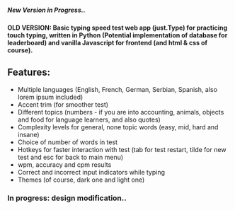 ##### New Version in Progress..

#### OLD VERSION: Basic typing speed test web app (just.Type) for practicing touch typing, written in Python (Potential implementation of database for leaderboard) and vanilla Javascript for frontend (and html & css of course).

## Features: 
- Multiple languages (English, French, German, Serbian, Spanish, also lorem ipsum included)
- Accent trim (for smoother test)
- Different topics (numbers - if you are into accounting, animals, objects and food for language learners, and also quotes)
- Complexity levels for general, none topic words (easy, mid, hard and insane)
- Choice of number of words in test
- Hotkeys for faster interaction with test (tab for test restart, tilde for new test and esc for back to main menu)
- wpm, accuracy and cpm results
- Correct and incorrect input indicators while typing
- Themes (of course, dark one and light one)

### In progress: design modification..
